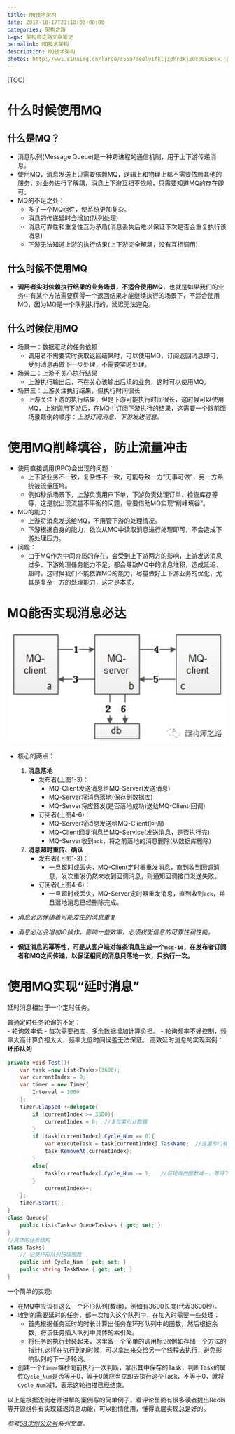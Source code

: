 ```yaml
---
title: MQ技术架构
date: 2017-10-17T21:10:08+08:00
categories: 架构之路 
tags: 架构师之路文章笔记
permalink: MQ技术架构
description: MQ技术架构
photos: http://ww1.sinaimg.cn/large/c55a7aeely1fkljzphrdkj20cs05o0sx.jpg
---
```

[TOC]  

# 什么时候使用MQ
## 什么是MQ？
 - 消息队列(Message Queue)是一种跨进程的通信机制，用于上下游传递消息。
 - 使用MQ，消息发送上只需要依赖MQ，逻辑上和物理上都不需要依赖其他的服务，对业务进行了解耦，消息上下游互相不依赖，只需要知道MQ的存在即可。  
 - MQ的不足之处：
    - 多了一个MQ组件，使系统更加复杂。
    - 消息的传递延时会增加(队列处理)
    - 消息可靠性和重复性互为矛盾(消息丢失后难以保证下次是否会重复执行该消息)
    - 下游无法知道上游的执行结果(上下游完全解耦，没有互相调用)<!--more-->
## 什么时候不使用MQ
 - **调用者实时依赖执行结果的业务场景，不适合使用MQ**，也就是如果我们的业务中有某个方法需要获得一个返回结果才能继续执行的场景下，不适合使用MQ，因为MQ是一个队列执行的，延迟无法避免。
 
## 什么时候使用MQ
- 场景一：数据驱动的任务依赖
    - 调用者不需要实时获取返回结果时，可以使用MQ，订阅返回消息即可，受到消息再做下一步处理，不需要实时处理。
- 场景二：上游不关心执行结果
    - 上游执行输出后，不在关心该输出后续的业务，这时可以使用MQ。
- 场景三：上游关注执行结果，但执行时间很长
    - 上游关注下游的执行结果，但是下游可能执行时间很长，这时候可以使用MQ，上游调用下游后，在MQ中订阅下游执行的结果，这需要一个跟前面场景颠倒的顺序：*上游订阅消息，下游发送消息。*
# 使用MQ削峰填谷，防止流量冲击
- 使用直接调用(RPC)会出现的问题：
    - 上下游业务不一致，复杂性不一致，可能导致一方“无事可做”，另一方系统被流量压垮。
    - 例如秒杀场景下，上游负责用户下单，下游负责处理订单、检查库存等等，这是就出现流量不平衡的问题，需要借助MQ实现“削峰填谷”。
- MQ的能力：
    - 上游将消息发送给MQ，不用管下游的处理情况。
    - 下游根据自身的能力，依次从MQ中读取消息进行处理即可，不会造成下游处理压力。
- 问题：
    - 由于MQ作为中间介质的存在，会受到上下游两方的影响，上游发送消息过多、下游处理任务能力不足，都会导致MQ中的消息堆积，造成延迟、超时，这时候我们不能依靠MQ的能力，尽量做好上下游业务的优化，尤其是复杂一方的处理能力，这才是本质。
# MQ能否实现消息必达
![](/image/2017-10-17-21-16-43.png)   

- 核心的两点：
    1. **消息落地**
        - 发布者(上图1-3)：
            - MQ-Client发送消息给MQ-Server(发送消息)
            - MQ-Server将消息落地(保存到数据库)
            - MQ-Server将应答发(是否落地成功)送给MQ-Client(回调)
        - 订阅者(上图4-6)：
            - MQ-Server将消息发送给MQ-Client(回调)
            - MQ-Client回复消息给MQ-Service(发送消息，是否执行完)
            - MQ-Server收到`ack`，将之前落地的消息删除(从数据库删除)
    2. **消息超时重传、确认**
        - 发布者(上图1-3)：
            - 一旦超时或丢失，MQ-Client定时器重发消息，直到收到回调消息，发次重发仍然未收到回调消息，则通知回调接口发送失败。
        - 订阅者(上图4-6)：
            - 一旦超时或丢失，MQ-Server定时器重发消息，直到收到`ack`，并且落地消息已经删除完成。   

- *消息必达伴随着可能发生的消息重复*
- *消息必达会增加IO操作，影响一些效率，必须权衡信息的可靠性和性能。*
- **保证消息的幂等性，可是从客户端对每条消息生成一个`msg-id`，在发布者订阅者和MQ之间传递，以保证相同的消息只落地一次，只执行一次。**
# 使用MQ实现“延时消息”
延时消息相当于一个定时任务。

普通定时任务轮询的不足：     
    - 轮询效率低
    - 每次需要扫库，多余数据增加计算负担。
    - 轮询频率不好控制，频率太高计算负担太大，频率太低时间误差无法保证。
高效延时消息的实现案例：**环形队列**
```c#
private void Test(){
    var task =new List<Tasks>(3600);
    var currentIndex = 0;
    var timer = new Timer{
        Interval = 1000
    };
    timer.Elapsed +=delegate{
        if (currentIndex >= 3600){
            currentIndex = 0;  //复位索引计数器
        }
        if (task[currentIndex].Cycle_Num == 0){
            var executeTask = task[currentIndex].TaskName;  //这里专门有一个方法去执行对应的任务
            task.RemoveAt(currentIndex);
        }
        else{
            task[currentIndex].Cycle_Num -= 1;   //将轮询的圈数减一，等待下一轮判断是否为0
        }
            currentIndex++;
    };
    timer.Start();
}
class Queues{
    public List<Tasks> QueueTaskses { get; set; }  
}
//具体的任务结构
class Tasks{
    // 记录环形队列扫描圈数
    public int Cycle_Num { get; set; }
    public string TaskName { get; set; }
}
```
一个简单的实现:    

- 在MQ中应该有这么一个环形队列(数组)，例如有3600长度(代表3600秒)。
- 收到的需要延时的任务，都一次加入这个队列中，在加入时需要一些处理：
    - 首先根据任务延时的时长计算出任务在环形队列中的圈数，然后根据余数，将该任务插入队列中具体的索引处。
    - 将任务的执行封装起来，这里留一个简单的调用标识(例如存储一个方法的指针),这样在执行到的时候，可以拿出来交给另一个线程去执行，避免影响队列的下一步轮询。
- 创建一个`Timer`每秒向前执行一次判断，拿出其中保存的Task，判断Task的属性`Cycle_Num`是否等于0，等于0就应当立即去执行这个Task，不等于0，就将`Cycle_Num`减1，表示这轮扫描已经结束。

以上是根据沈剑老师讲解的案例写的简单例子，看评论里面有很多读者提出Redis等开源组件有实现延迟消息功能，可以酌情使用，懂得底层实现总是好的。

*参考[58沈剑公众号](https://mp.weixin.qq.com/profile?src=3&timestamp=1508246477&ver=1&signature=eBZBLw*kCBmlIkAx3JC5hr9*kzP049YBGoYXPBjqrtgaxchczxYL2b-4mhGK5V5nsQANBWq-ErYBSPpIVlF5QQ==)系列文章。*